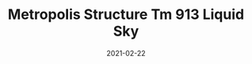 ---
tags: 
  - "To Market"
  - "Rubber Flooring"
  - "Metropolis"
title: "Metropolis Structure Tm 913 Liquid Sky"
designer: "To Market"
image_primary: "img/Structure_Liquid%20Sky%20TM913.jpg"
href: "https://www.tomkt.com/atmosphere-metropolis-swatches"
description: "Straight%20Edge%20Tile%3A%2038%22%20x%2038%22%20Interlocking%20Tile%3A%2037%22%20x%2037%22"
category: "rubber-flooring-metropolis"
subtitle: ""
manufacturer: "ToMarket"
slug: "/manufacturers/tomarket/rubber-flooring-metropolis/to-market-metropolis-structure-tm-913-liquid-sky"
date: "2021-02-22"
---